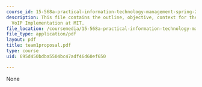 ```yaml
---
course_id: 15-568a-practical-information-technology-management-spring-2005
description: This file contains the outline, objective, context for the project Randomize,
  VoIP Implementation at MIT.
file_location: /coursemedia/15-568a-practical-information-technology-management-spring-2005/695d450bdba5504bc47adf46d60ef650_team1proposal.pdf
file_type: application/pdf
layout: pdf
title: team1proposal.pdf
type: course
uid: 695d450bdba5504bc47adf46d60ef650

---
```

None